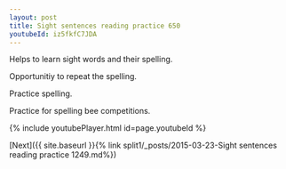 ```yaml
---
layout: post
title: Sight sentences reading practice 650
youtubeId: iz5fkfC7JDA
---
```

 
 
Helps to learn sight words and their spelling.

Opportunitiy to repeat the spelling. 

Practice spelling. 
 
Practice for spelling bee competitions. 
 
{% include youtubePlayer.html id=page.youtubeId %}
 
 

[Next]({{ site.baseurl }}{% link  split1/_posts/2015-03-23-Sight sentences reading practice 1249.md%})
 
